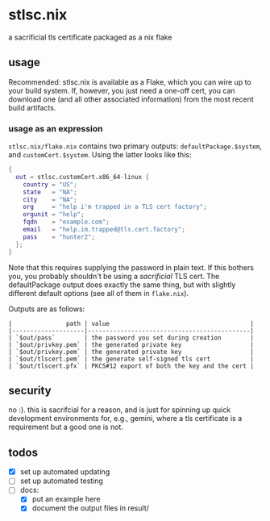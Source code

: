 # stlsc.nix
a sacrificial tls certificate packaged as a nix flake

## usage
Recommended: stlsc.nix is available as a Flake, which you can wire up to your
build system. If, however, you just need a one-off cert, you can download one
(and all other associated information) from the most recent build artifacts.

### usage as an expression
`stlsc.nix/flake.nix` contains two primary outputs: `defaultPackage.$system`,
and `customCert.$system`. Using the latter looks like this:
```nix
{
  out = stlsc.customCert.x86_64-linux {
    country = "US";
    state   = "NA";
    city    = "NA";
    org     = "help i'm trapped in a TLS cert factory";
    orgunit = "help";
    fqdn    = "example.com";
    email   = "help.im.trapped@tls.cert.factory";
    pass    = "hunter2";
  };
}
```

Note that this requires supplying the password in plain text. If this bothers
you, you probably shouldn't be using a *sacrificial* TLS cert. The
defaultPackage output does exactly the same thing, but with slightly different
default options (see all of them in `flake.nix`).

Outputs are as follows:

```
|               path | value                                       |
|--------------------|---------------------------------------------|
| `$out/pass`        | the password you set during creation        |
| `$out/privkey.pem` | the generated private key                   |
| `$out/privkey.pem` | the generated private key                   |
| `$out/tlscert.pem` | the generate self-signed tls cert           |
| `$out/tlscert.pfx` | PKCS#12 export of both the key and the cert |
```

## security
no :). this is sacrifcial for a reason, and is just for spinning up quick
development environments for, e.g., gemini, where a tls certificate is a
requirement but a good one is not.

## todos
- [x] set up automated updating
- [ ] set up automated testing
- [ ] docs:
  - [x] put an example here
  - [x] document the output files in result/
